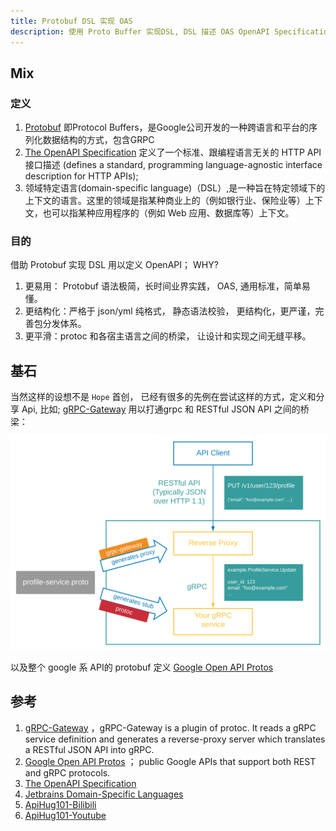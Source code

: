 ```yaml
---
title: Protobuf DSL 实现 OAS
description: 使用 Proto Buffer 实现DSL, DSL 描述 OAS OpenAPI Specification
---
```


## Mix

### 定义

1. [Protobuf](./002_protobuf_basic.md) 即Protocol Buffers，是Google公司开发的一种跨语言和平台的序列化数据结构的方式，包含GRPC 
2. [The OpenAPI Specification](https://github.com/OAI/OpenAPI-Specification) 定义了一个标准、跟编程语言无关的 HTTP API接口描述 (defines a standard, programming language-agnostic interface description for HTTP APIs);  
3. 领域特定语言(domain-specific language)（DSL）,是一种旨在特定领域下的上下文的语言。这里的领域是指某种商业上的（例如银行业、保险业等）上下文，也可以指某种应用程序的（例如 Web 应用、数据库等）上下文。

### 目的

借助 Protobuf 实现 DSL 用以定义 OpenAPI； WHY?

1. 更易用： Protobuf 语法极简，长时间业界实践， OAS, 通用标准，简单易懂。
2. 更结构化：严格于 json/yml 纯格式， 静态语法校验， 更结构化，更严谨，完善包分发体系。
3. 更平滑：protoc 和各宿主语言之间的桥梁， 让设计和实现之间无缝平移。

## 基石

当然这样的设想不是 `Hope` 首创， 已经有很多的先例在尝试这样的方式，定义和分享 Api, 比如; [gRPC-Gateway](https://github.com/grpc-ecosystem/grpc-gateway) 用以打通grpc 和 RESTful JSON API 之间的桥梁：

![](../public/image/protobuf/architecture_introduction_diagram.svg)

以及整个 google 系 API的 protobuf 定义 [Google Open API Protos](https://github.com/googleapis/googleapis/tree/master/google/api)

## 参考

1. [gRPC-Gateway](https://github.com/grpc-ecosystem/grpc-gateway) ，gRPC-Gateway is a plugin of protoc. It reads a gRPC service definition and generates a reverse-proxy server which translates a RESTful JSON API into gRPC. 
2. [Google Open API Protos](https://github.com/googleapis/googleapis/tree/master/google/api) ； public Google APIs that support both REST and gRPC protocols. 
3. [The OpenAPI Specification](https://github.com/OAI/OpenAPI-Specification)
4. [Jetbrains Domain-Specific Languages](https://www.jetbrains.com/mps/concepts/domain-specific-languages/)
5. [ApiHug101-Bilibili](https://space.bilibili.com/666522636)
6. [ApiHug101-Youtube](https://youtube.com/@ApiHug?si=C1yw0poHA01zbmyj)
